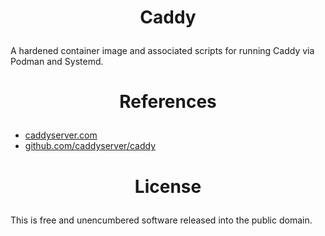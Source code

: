 ﻿<!-- This is free and unencumbered software released into the public domain -->

# <p align=center>Caddy

A hardened container image and associated scripts for running Caddy via
Podman and Systemd.

# <p align=center>References

- [caddyserver.com](https://caddyserver.com)
- [github.com/caddyserver/caddy](https://github.com/caddyserver/caddy)

# <p align=center>License

This is free and unencumbered software released into the public domain.

